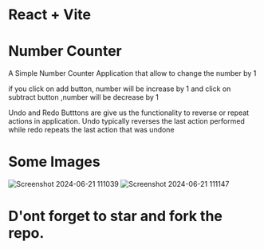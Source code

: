 # React + Vite
# Number Counter 

A Simple Number Counter Application that allow to change the number by 1

if you click on add button, number will be increase by 1 and click on subtract button ,number will be decrease by 1

Undo and Redo Butttons are give us the functionality to reverse or repeat actions in application. Undo typically reverses the last action performed while redo repeats the last action that was undone

# Some Images

![Screenshot 2024-06-21 111039](https://github.com/Anmolgupta2004/Num_Count/assets/146470603/0cb9a1bf-7811-4411-8c09-88e7670c669e)
![Screenshot 2024-06-21 111147](https://github.com/Anmolgupta2004/Num_Count/assets/146470603/d4d189ee-d53a-402c-98b5-c6325d604fe3)

# D'ont forget to star and fork the repo. 
